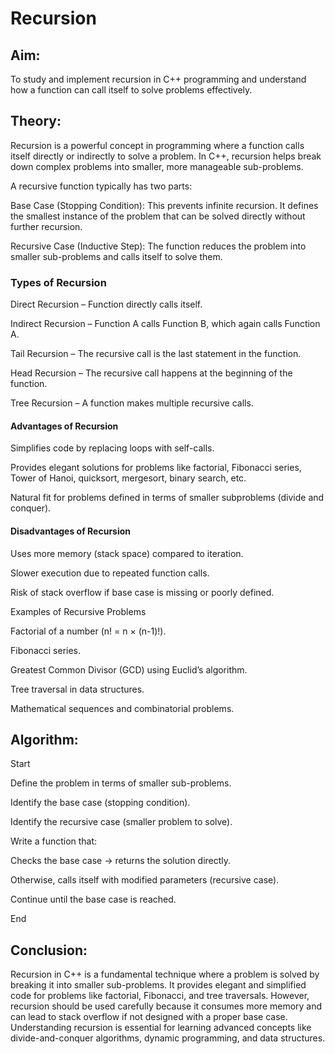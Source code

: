 # Recursion
## Aim:

To study and implement recursion in C++ programming and understand how a function can call itself to solve problems effectively.

## Theory:

Recursion is a powerful concept in programming where a function calls itself directly or indirectly to solve a problem. In C++, recursion helps break down complex problems into smaller, more manageable sub-problems.

A recursive function typically has two parts:

Base Case (Stopping Condition):
This prevents infinite recursion. It defines the smallest instance of the problem that can be solved directly without further recursion.

Recursive Case (Inductive Step):
The function reduces the problem into smaller sub-problems and calls itself to solve them.

### Types of Recursion

Direct Recursion – Function directly calls itself.

Indirect Recursion – Function A calls Function B, which again calls Function A.

Tail Recursion – The recursive call is the last statement in the function.

Head Recursion – The recursive call happens at the beginning of the function.

Tree Recursion – A function makes multiple recursive calls.

#### Advantages of Recursion

Simplifies code by replacing loops with self-calls.

Provides elegant solutions for problems like factorial, Fibonacci series, Tower of Hanoi, quicksort, mergesort, binary search, etc.

Natural fit for problems defined in terms of smaller subproblems (divide and conquer).

#### Disadvantages of Recursion

Uses more memory (stack space) compared to iteration.

Slower execution due to repeated function calls.

Risk of stack overflow if base case is missing or poorly defined.

Examples of Recursive Problems

Factorial of a number (n! = n × (n-1)!).

Fibonacci series.

Greatest Common Divisor (GCD) using Euclid’s algorithm.

Tree traversal in data structures.

Mathematical sequences and combinatorial problems.

## Algorithm:

Start

Define the problem in terms of smaller sub-problems.

Identify the base case (stopping condition).

Identify the recursive case (smaller problem to solve).

Write a function that:

Checks the base case → returns the solution directly.

Otherwise, calls itself with modified parameters (recursive case).

Continue until the base case is reached.

End
## Conclusion:

Recursion in C++ is a fundamental technique where a problem is solved by breaking it into smaller sub-problems. It provides elegant and simplified code for problems like factorial, Fibonacci, and tree traversals. However, recursion should be used carefully because it consumes more memory and can lead to stack overflow if not designed with a proper base case. Understanding recursion is essential for learning advanced concepts like divide-and-conquer algorithms, dynamic programming, and data structures.
